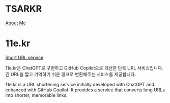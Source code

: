 # TSARKR
[About Me](https://gyungmin.tsar.kr)

# 11e.kr
[Short URL service](https://11e.kr)

11e.kr은 ChatGPT로 구현하고 GitHub Copilot으로 개선한 단축 URL 서비스입니다.
긴 URL을 짧고 기억하기 쉬운 링크로 변환해주는 서비스를 제공합니다.

11e.kr is a URL shortening service initially developed with ChatGPT and enhanced with GitHub Copilot.
It provides a service that converts long URLs into shorter, memorable links.

